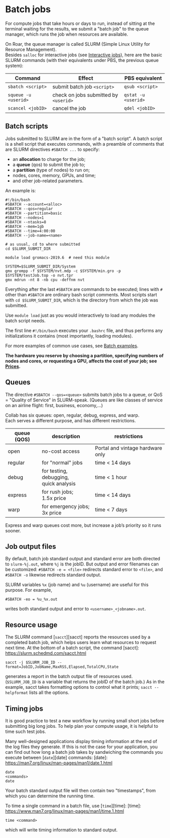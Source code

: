 # Batch jobs

For compute jobs that take hours or days to run,
instead of sitting at the terminal waiting for the results,
we submit a "batch job" to the queue manager,
which runs the job when resources are available.

On Roar, the queue manager is called SLURM 
(Simple Linux Utility for Resource Management).  
Besides `salloc` for interactive jobs
(see [Interactive jobs](06_AccessingCollab.md#interactive-jobs)),
here are the basic SLURM commands
(with their equivalents under PBS, the previous queue system):

| Command | Effect| PBS equivalent |
| ---- | ---- | ---- |
|`sbatch <script>` | submit batch job `<script>` | `qsub <script>` |
| `squeue -u <userid>` | check on jobs submitted by `<userid>` | `qstat -u <userid>` |
| `scancel <jobID>` | cancel the job | `qdel <jobID>` |

## Batch scripts

Jobs submitted to SLURM are in the form of a "batch script".
A batch script is a shell script that executes commands,
with a preamble of comments
that are SLURM directives `#SBATCH ...` to specify:

- an **allocation** to charge for the job;
- a **queue** (qos) to submit the job to;
- a **partition** (type of nodes) to run on;
- nodes, cores, memory, GPUs, and time;
- and other job-related parameters.

An example is:

```
#!/bin/bash
#SBATCH --account=<alloc>
#SBATCH --qos=regular
#SBATCH --partition=basic
#SBATCH --nodes=1
#SBATCH --ntasks=8
#SBATCH --mem=1gb
#SBATCH --time=4:00:00
#SBATCH --job-name=<name>

# as usual, cd to where submitted
cd $SLURM_SUBMIT_DIR

module load gromacs-2019.6  # need this module

SYSTEM=$SLURM_SUBMIT_DIR/System
gmx grompp -f $SYSTEM/nvt.mdp -c $SYSTEM/min.gro -p $SYSTEM/testJob.top -o nvt.tpr 
gmx mdrun -nt 8 -nb cpu -deffnm nvt
```

Everything after the last `#SBATCH` are commands to be executed;
lines with `#` other than `#SBATCH` are ordinary bash script comments.
Most scripts start with `cd $SLURM_SUBMIT_DIR`,
which is the directory from which the job was submitted.

Use `module load` just as you would interactively
to load any modules the batch script needs.

The first line `#!/bin/bash` executes your `.bashrc` file,
and thus performs any initializations it contains
(most importantly, loading modules).

For more examples of common use cases,
see [Batch examples](09_BatchExamples.md).

**The hardware you reserve by choosing a partition,
specifying numbers of nodes and cores, or requesting a GPU,
affects the cost of your job; see [Prices](05_ChargeAccounts.md/#prices).**

## Queues

The directive `#SBATCH --qos=<queue>` submits batch jobs to a queue, 
or QoS = "Quality of Service" in SLURM-speak.
(Queues are like classes of service on an airline flight:
first, business, economy,...)

Collab has six queues:  open, regular, debug, express, and warp.  
Each serves a different purpose, and has different restrictions.

| queue (QOS) | description | restrictions |
| ---- | ---- | ---- |
| open | no-cost access | Portal and vintage hardware only |
| regular | for "normal" jobs | time < 14 days |
| debug	| for testing, debugging, <br> quick analysis | time < 1 hour |
| express | for rush jobs; <br> 1.5x price | time < 14 days |
| warp | for emergency jobs; <br> 3x price | time < 7 days |

Express and warp queues cost more,
but increase a job’s priority so it runs sooner.

## Job output files

By default, batch job standard output and standard error
are both directed to `slurm-%j.out`, where `%j` is the jobID.
But output and error filenames can be customized:
`#SBATCH -e = <file>` redirects standard error to `<file>`,
and ` #SBATCH -o` likewise redirects standard output.

SLURM variables `%x` (job name) and `%u` (username)
are useful for this purpose.  For example,
```
#SBATCH -eo = %u_%x.out
```
writes both standard output and error to `<username>_<jobname>.out`.

## Resource usage

The SLURM command [`sacct`][sacct]
reports the resources used by a completed batch job,
which helps users learn what resources to request next time.
At the bottom of a batch script, the command
[sacct]: https://slurm.schedmd.com/sacct.html

```
sacct -j $SLURM_JOB_ID --format=JobID,JobName,MaxRSS,Elapsed,TotalCPU,State
```
generates a report in the batch output file of resources used.
(`$SLURM_JOB_ID` is a variable that returns the jobID of the batch job.)
As in the example, sacct takes formatting options to control what it prints;
`sacct --helpformat` lists all the options.

## Timing jobs[](#timing-jobs)

It is good practice to test a new workflow
by running small short jobs before submitting big long jobs.
To help plan your compute usage, 
it is helpful to time such test jobs.

Many well-designed applications display timing information
at the end of the log files they generate.
If this is not the case for your application,
you can find out how long a batch job takes
by sandwiching the commands you execute
between [`date`][date] commands:
[date]: https://man7.org/linux/man-pages/man1/date.1.html
```
date
<commands>
date
```
Your batch standard output file will then contain two "timestamps",
from which you can determine the running time.

To time a single command in a batch file, use [`time`][time]:
[time]: https://www.man7.org/linux/man-pages/man1/time.1.html
```
time <command>
```
which will write timing information to standard output.
